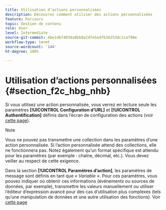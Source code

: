 ```yaml
---
title: Utilisation d’actions personnalisées
description: Découvrez comment utiliser des actions personnalisées
feature: Parcours
topic: Gestion de contenu
role: User
level: Intermediate
source-git-commit: 4be1d6f4034a0bb0a24fe5e4f634253dc1ca798e
workflow-type: tm+mt
source-wordcount: '144'
ht-degree: 100%

---
```


# Utilisation d’actions personnalisées {#section_f2c_hbg_nhb}

Si vous utilisez une action personnalisée, vous verrez en lecture seule les paramètres **[!UICONTROL Configuration d’URL]** et **[!UICONTROL Authentification]** définis dans l’écran de configuration des actions (voir [cette page](../action/about-custom-action-configuration.md)).

>[!NOTE]
>
>Vous ne pouvez pas transmettre une collection dans les paramètres d’une action personnalisée. Si l’action personnalisée attend des collections, elle ne fonctionnera pas. Notez également qu’un format spécifique est attendu pour les paramètres (par exemple : chaîne, décimal, etc.). Vous devez veiller au respect de cette exigence.

Dans la section **[!UICONTROL Paramètres d’action]**, les paramètres de message sont définis en tant que _« Variable »_. Pour ces paramètres, vous pouvez indiquer où obtenir ces informations (événements ou sources de données, par exemple), transmettre les valeurs manuellement ou utiliser l’éditeur d’expression avancé pour des cas d’utilisation plus complexes (tels qu’une manipulation de données et une autre utilisation des fonctions). Voir [cette page](https://experienceleague.adobe.com/docs/journeys/using/building-advanced-conditions-journeys/expressionadvanced.html?lang=fr)
